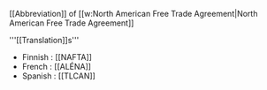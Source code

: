 [[Abbreviation]] of [[w:North American Free Trade Agreement|North American Free Trade Agreement]]

'''[[Translation]]s'''

* Finnish : [[NAFTA]]
* French : [[ALÉNA]]
* Spanish : [[TLCAN]]